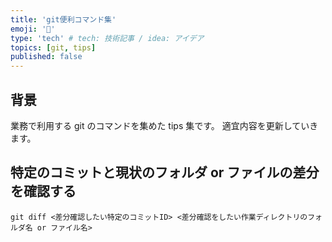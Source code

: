 ```yaml
---
title: 'git便利コマンド集'
emoji: '🎃'
type: 'tech' # tech: 技術記事 / idea: アイデア
topics: [git, tips]
published: false
---
```


## 背景

業務で利用する git のコマンドを集めた tips 集です。
適宜内容を更新していきます。

## 特定のコミットと現状のフォルダ or ファイルの差分を確認する

```
git diff <差分確認したい特定のコミットID> <差分確認をしたい作業ディレクトリのフォルダ名 or ファイル名>
```
